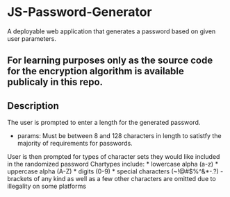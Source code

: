 # JS-Password-Generator
A deployable web application that generates a password based on given user parameters. 

## For learning purposes only as the source code for the encryption algorithm is available publicaly in this repo.

## Description

The user is prompted to enter a length for the generated password. 
  * params: Must be between 8 and 128 characters in length to satistfy the majority of requirements for passwords.

User is then prompted for types of character sets they would like included in the randomized password
Chartypes include:
    * lowercase alpha (a-z)
    * uppercase alpha (A-Z)
    * digits          (0-9)
    * special characters (~!@#$%^&*-.?)
      - brackets of any kind as well as a few other characters are omitted due to illegality on some platforms


